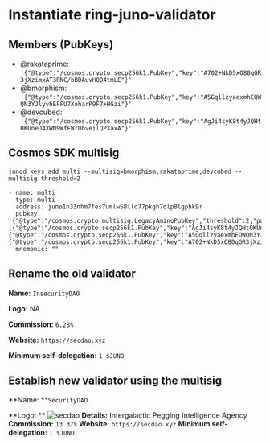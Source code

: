 # Instantiate ring-juno-validator
## Members (PubKeys)
- @rakataprime: `'{"@type":"/cosmos.crypto.secp256k1.PubKey","key":"A702+NkD5xO80qGR3jXzimxAT3RNC/bBDAuvHOO4tmLE"}'`
- @bmorphism: `'{"@type":"/cosmos.crypto.secp256k1.PubKey","key":"A5GqllzyaexmhEQWQN3YJlyvhEFFU7XoharP9F7+HGzi"}'`
- @devcubed: `'{"@type":"/cosmos.crypto.secp256k1.PubKey","key":"AgJi4syK8t4yJQHt0KUneD4XWN9WfFWrDbveilQPXaxA"}'`
## Cosmos SDK multisig
```
junod keys add multi --multisig=bmorphism,rakataprime,devcubed --multisig-threshold=2

- name: multi
  type: multi
  address: juno1n33nhm7fes7umlw58lld77pkgh7qlp8lgphk9r
  pubkey: '{"@type":"/cosmos.crypto.multisig.LegacyAminoPubKey","threshold":2,"public_keys":[{"@type":"/cosmos.crypto.secp256k1.PubKey","key":"AgJi4syK8t4yJQHt0KUneD4XWN9WfFWrDbveilQPXaxA"},{"@type":"/cosmos.crypto.secp256k1.PubKey","key":"A5GqllzyaexmhEQWQN3YJlyvhEFFU7XoharP9F7+HGzi"},{"@type":"/cosmos.crypto.secp256k1.PubKey","key":"A702+NkD5xO80qGR3jXzimxAT3RNC/bBDAuvHOO4tmLE"}]}'
  mnemonic: ""
  ```
## Rename the old validator
**Name:** `InsecurityDAO`

**Logo:** NA

**Commission:** `6.28%`

**Website:** `https://secdao.xyz`

**Minimum self-delegation:** `1 $JUNO`

## Establish new validator using the multisig
**Name: **`SecurityDAO`

**Logo: **
![secdao](https://user-images.githubusercontent.com/1236584/161360149-29c98167-abbe-4c3c-bc71-b231e161e357.jpeg)
**Details:** Intergalactic Pegging Intelligence Agency
**Commission:** `13.37%`
**Website:** `https://secdao.xyz`
**Minimum self-delegation:** `1 $JUNO`


